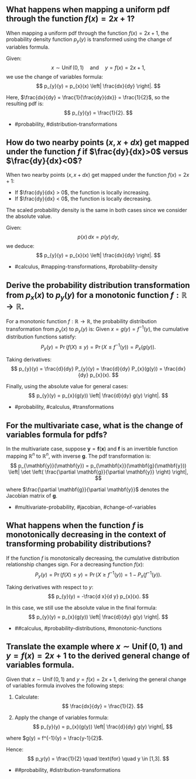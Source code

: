 ## What happens when mapping a uniform pdf through the function $f(x) = 2x + 1$?

When mapping a uniform pdf through the function $f(x) = 2x + 1$, the probability density function $p_y(y)$ is transformed using the change of variables formula.

Given:
$$
x \sim \operatorname{Unif}(0,1) \quad \text{and} \quad y = f(x) = 2x + 1,
$$
we use the change of variables formula:
$$
p_{y}(y) = p_{x}(x) \left| \frac{dx}{dy} \right|.
$$

Here, $\frac{dx}{dy} = \frac{1}{\frac{dy}{dx}} = \frac{1}{2}$, so the resulting pdf is:
$$
p_{y}(y) = \frac{1}{2}.
$$

- #probability, #distribution-transformations
  
## How do two nearby points $(x, x+dx)$ get mapped under the function $f$ if $\frac{dy}{dx}>0$ versus $\frac{dy}{dx}<0$?

When two nearby points $(x, x+dx)$ get mapped under the function $f(x)=2x+1$:
- If $\frac{dy}{dx} > 0$, the function is locally increasing.
- If $\frac{dy}{dx} < 0$, the function is locally decreasing.

The scaled probability density is the same in both cases since we consider the absolute value.

Given:
$$
p(x) \, dx = p(y) \, dy,
$$
we deduce:
$$
p_{y}(y) = p_{x}(x) \left| \frac{dx}{dy} \right|.
$$

- #calculus, #mapping-transformations, #probability-density

## Derive the probability distribution transformation from $p_x(x)$ to $p_y(y)$ for a monotonic function $f: \mathbb{R} \to \mathbb{R}$.

For a monotonic function $f: \mathbb{R} \rightarrow \mathbb{R}$, the probability distribution transformation from $p_x(x)$ to $p_y(y)$ is:
Given $x = g(y) = f^{-1}(y)$, the cumulative distribution functions satisfy:
$$
P_{y}(y) = \operatorname{Pr}(f(X) \leq y) = \operatorname{Pr}\left(X \leq f^{-1}(y)\right) = P_{x}(g(y)).
$$

Taking derivatives:
$$
p_{y}(y) = \frac{d}{dy} P_{y}(y) = \frac{d}{dy} P_{x}(g(y)) = \frac{dx}{dy} p_{x}(x).
$$

Finally, using the absolute value for general cases:
$$
p_{y}(y) = p_{x}(g(y)) \left| \frac{d}{dy} g(y) \right|.
$$

- #probability, #calculus, #transformations

## For the multivariate case, what is the change of variables formula for pdfs?

In the multivariate case, suppose $\mathbf{y} = \mathbf{f}(\mathbf{x})$ and $\mathbf{f}$ is an invertible function mapping $\mathbb{R}^n$ to $\mathbb{R}^n$, with inverse $\mathbf{g}$. The pdf transformation is:
$$
p_{\mathbf{y}}(\mathbf{y}) = p_{\mathbf{x}}(\mathbf{g}(\mathbf{y})) \left| \det \left( \frac{\partial \mathbf{g}}{\partial \mathbf{y}} \right) \right|,
$$

where $\frac{\partial \mathbf{g}}{\partial \mathbf{y}}$ denotes the Jacobian matrix of $\mathbf{g}$.

- #multivariate-probability, #jacobian, #change-of-variables

## What happens when the function $f$ is monotonically decreasing in the context of transforming probability distributions?

If the function $f$ is monotonically decreasing, the cumulative distribution relationship changes sign. For a decreasing function $f(x)$:
$$
P_{y}(y) = \operatorname{Pr}(f(X) \leq y) = \operatorname{Pr}(X \geq f^{-1}(y)) = 1 - P_{x}(f^{-1}(y)).
$$

Taking derivatives with respect to $y$:
$$
p_{y}(y) = -\frac{d x}{d y} p_{x}(x).
$$

In this case, we still use the absolute value in the final formula:
$$
p_{y}(y) = p_{x}(g(y)) \left| \frac{d}{dy} g(y) \right|.
$$

- ##calculus, #probability-distributions, #monotonic-functions

## Translate the example where $x \sim \operatorname{Unif}(0,1)$ and $y=f(x)=2x+1$ to the derived general change of variables formula.

Given that $x \sim \operatorname{Unif}(0,1)$ and $y = f(x) = 2x + 1$, deriving the general change of variables formula involves the following steps:
1. Calculate:
$$
\frac{dx}{dy} = \frac{1}{2}.
$$

2. Apply the change of variables formula:
$$
p_{y}(y) = p_{x}(g(y)) \left| \frac{d}{dy} g(y) \right|,
$$

where $g(y) = f^{-1}(y) = \frac{y-1}{2}$.

Hence:
$$
p_y(y) = \frac{1}{2} \quad \text{for} \quad y \in [1,3].
$$

- ##probability, #distribution-transformations